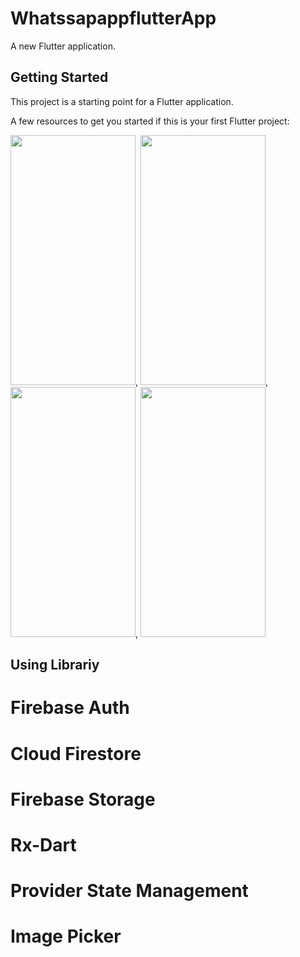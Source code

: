 # WhatssapappflutterApp

A new Flutter application.

## Getting Started

This project is a starting point for a Flutter application.

A few resources to get you started if this is your first Flutter project:

<img src = "https://user-images.githubusercontent.com/53689685/99180479-11812a80-2740-11eb-92e4-90d263941665.png" width="200" height="400">, <img src = "https://user-images.githubusercontent.com/53689685/99180482-13e38480-2740-11eb-8599-ed2719214669.png" width="200" height="400">, <img src = "https://user-images.githubusercontent.com/53689685/99180485-15ad4800-2740-11eb-99a2-c6d71c14ad68.png" width="200" height="400">, <img src = "https://user-images.githubusercontent.com/53689685/99180492-1c3bbf80-2740-11eb-93c9-6dcfae8b0d86.png" width="200" height="400">



## Using Librariy

# Firebase Auth
# Cloud Firestore
# Firebase Storage
# Rx-Dart
# Provider State Management
# Image Picker
